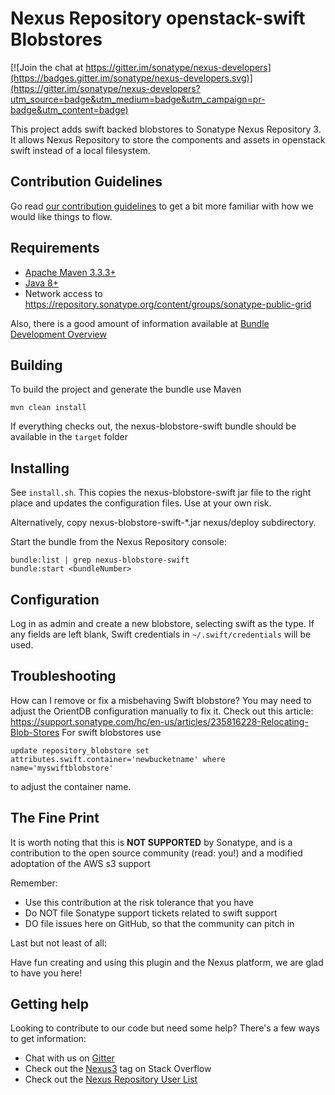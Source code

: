 <!--

    Sonatype Nexus (TM) Open Source Version
    Copyright (c) 2017-present Sonatype, Inc.
    All rights reserved. Includes the third-party code listed at http://links.sonatype.com/products/nexus/oss/attributions.

    This program and the accompanying materials are made available under the terms of the Eclipse Public License Version 1.0,
    which accompanies this distribution and is available at http://www.eclipse.org/legal/epl-v10.html.

    Sonatype Nexus (TM) Professional Version is available from Sonatype, Inc. "Sonatype" and "Sonatype Nexus" are trademarks
    of Sonatype, Inc. Apache Maven is a trademark of the Apache Software Foundation. M2eclipse is a trademark of the
    Eclipse Foundation. All other trademarks are the property of their respective owners.

-->
Nexus Repository openstack-swift Blobstores
==============================

[![Join the chat at https://gitter.im/sonatype/nexus-developers](https://badges.gitter.im/sonatype/nexus-developers.svg)](https://gitter.im/sonatype/nexus-developers?utm_source=badge&utm_medium=badge&utm_campaign=pr-badge&utm_content=badge)

This project adds swift backed blobstores to Sonatype Nexus Repository 3.  It allows
Nexus Repository to store the components and assets in openstack swift instead of a
local filesystem.

Contribution Guidelines
-----------------------

Go read [our contribution guidelines](/.github/CONTRIBUTING.md) to get a bit more familiar with how
we would like things to flow.

Requirements
------------

* [Apache Maven 3.3.3+](https://maven.apache.org/install.html)
* [Java 8+](http://www.oracle.com/technetwork/java/javase/downloads/jdk8-downloads-2133151.html)
* Network access to https://repository.sonatype.org/content/groups/sonatype-public-grid

Also, there is a good amount of information available at [Bundle Development Overview](https://help.sonatype.com/display/NXRM3/Bundle+Development#BundleDevelopment-BundleDevelopmentOverview)

Building
--------

To build the project and generate the bundle use Maven

    mvn clean install

If everything checks out, the nexus-blobstore-swift bundle  should be available in the `target` folder


Installing
----------

See `install.sh`.  This copies the nexus-blobstore-swift jar file to the
right place and updates the configuration files.  Use at your own
risk.

Alternatively, copy nexus-blobstore-swift-*.jar nexus/deploy subdirectory.

Start the bundle from the Nexus Repository console:

```
bundle:list | grep nexus-blobstore-swift
bundle:start <bundleNumber>
```

Configuration
-------------

Log in as admin and create a new blobstore, selecting swift as the type.
If any fields are left blank, Swift credentials in `~/.swift/credentials`
will be used.

Troubleshooting
---------------

How can I remove or fix a misbehaving Swift blobstore?  You may need to
adjust the OrientDB configuration manually to fix it.  Check out this article:
https://support.sonatype.com/hc/en-us/articles/235816228-Relocating-Blob-Stores
For swift blobstores use 
```
update repository_blobstore set attributes.swift.container='newbucketname' where name='myswiftblobstore'
```
to adjust the container name.

The Fine Print
--------------

It is worth noting that this is **NOT SUPPORTED** by Sonatype, and is a contribution 
to the open source community (read: you!) and a modified adoptation of the AWS s3 support 

Remember:

* Use this contribution at the risk tolerance that you have
* Do NOT file Sonatype support tickets related to swift support
* DO file issues here on GitHub, so that the community can pitch in

Last but not least of all:

Have fun creating and using this plugin and the Nexus platform, we are glad to have you here!

Getting help
------------

Looking to contribute to our code but need some help? There's a few ways to get information:

* Chat with us on [Gitter](https://gitter.im/sonatype/nexus-developers)
* Check out the [Nexus3](http://stackoverflow.com/questions/tagged/nexus3) tag on Stack Overflow
* Check out the [Nexus Repository User List](https://groups.google.com/a/glists.sonatype.com/forum/?hl=en#!forum/nexus-users)
